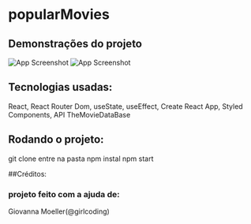 # popularMovies

## Demonstrações do projeto
![App Screenshot](https://user-images.githubusercontent.com/47362960/158064199-a45b266a-958d-465a-ad14-a2acfbb96f94.png)
![App Screenshot](https://user-images.githubusercontent.com/47362960/158064211-f333a1f4-6e5a-4eef-b2d3-cd679d820dbd.png)

## Tecnologias usadas:
React, React Router Dom, useState, useEffect, Create React App, Styled Components, API TheMovieDataBase

## Rodando o projeto:
git clone
entre na pasta
npm instal 
npm start

##Créditos:
### projeto feito com a ajuda de:
Giovanna Moeller(@girlcoding)

